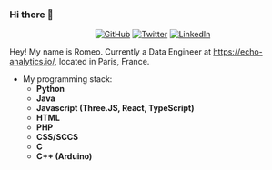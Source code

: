 ### Hi there 👋


<p align="center">
	<a href="https://github.com/Strvm"><img src="https://img.shields.io/github/followers/Strvm.svg?label=GitHub&style=social" alt="GitHub"></a>
	<a href="https://twitter.com/romeo_pps"><img src="https://img.shields.io/twitter/follow/romeo_pps?label=Twitter&style=social" alt="Twitter"></a>
	<a href="https://www.linkedin.com/in/roméo-phillips-2460861aa"><img src="https://img.shields.io/badge/LinkedIn--_.svg?style=social&logo=linkedin" alt="LinkedIn"></a>
</p>


Hey! My name is Romeo. Currently a Data Engineer at https://echo-analytics.io/,  located in Paris, France. 

 - My programming stack:
	 - **Python**
	 - **Java**
	 - **Javascript (Three.JS, React, TypeScript)**
	 - **HTML**
	 - **PHP**
	 - **CSS/SCCS**
	 - **C**
	 - **C++ (Arduino)**

